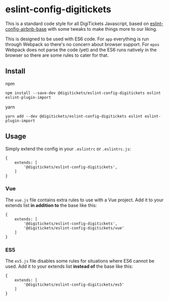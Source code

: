 # eslint-config-digitickets

This is a standard code style for all DigiTickets Javascript, based on [eslint-config-airbnb-base](https://www.npmjs.com/package/eslint-config-airbnb-base) with some tweaks to make things more to our liking.

This is designed to be used with ES6 code. For `app` everything is run through Webpack so there's no concern about browser support. For `epos` Webpack does not parse the code (yet) and the ES6 runs natively in the browser so there are some rules to cater for that.

## Install

npm
```
npm install --save-dev @digitickets/eslint-config-digitickets eslint eslint-plugin-import
```

yarn
```
yarn add --dev @digitickets/eslint-config-digitickets eslint eslint-plugin-import
```

## Usage

Simply extend the config in your `.eslintrc` or `.eslintrc.js`:
```
{
    extends: [
        '@digitickets/eslint-config-digitickets',
    ]
}
```    

### Vue

The `vue.js` file contains extra rules to use with a Vue project. Add it to your extends list **in addition to** the base like this:
```
{
    extends: [
        '@digitickets/eslint-config-digitickets',
        '@digitickets/eslint-config-digitickets/vue'
    ]
}
```

### ES5

The `es5.js` file disables some rules for situations where ES6 cannot be used. Add it to your extends list **instead of** the base like this:
```
{
    extends: [
        '@digitickets/eslint-config-digitickets/es5'
    ]
}
```
